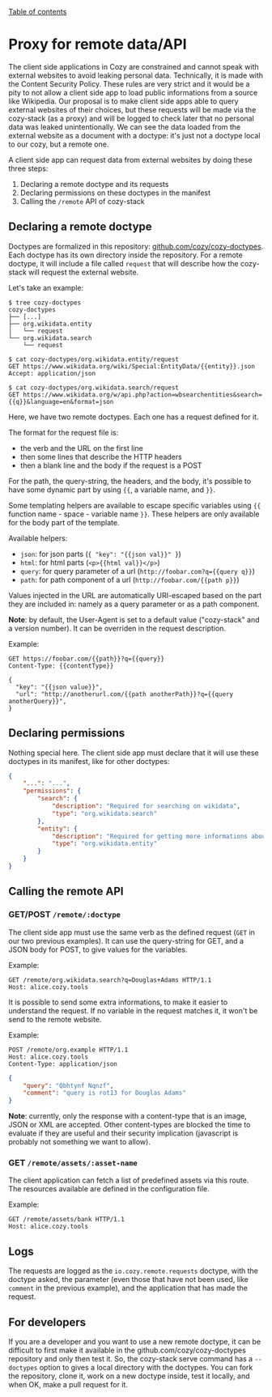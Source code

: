 [Table of contents](README.md#table-of-contents)

# Proxy for remote data/API

The client side applications in Cozy are constrained and cannot speak with
external websites to avoid leaking personal data. Technically, it is made with
the Content Security Policy. These rules are very strict and it would be a pity
to not allow a client side app to load public informations from a source like
Wikipedia. Our proposal is to make client side apps able to query external
websites of their choices, but these requests will be made via the cozy-stack
(as a proxy) and will be logged to check later that no personal data was leaked
unintentionally. We can see the data loaded from the external website as a
document with a doctype: it's just not a doctype local to our cozy, but a remote
one.

A client side app can request data from external websites by doing these three
steps:

1. Declaring a remote doctype and its requests
2. Declaring permissions on these doctypes in the manifest
3. Calling the `/remote` API of cozy-stack

## Declaring a remote doctype

Doctypes are formalized in this repository:
[github.com/cozy/cozy-doctypes](https://github.com/cozy/cozy-doctypes). Each
doctype has its own directory inside the repository. For a remote doctype, it
will include a file called `request` that will describe how the cozy-stack will
request the external website.

Let's take an example:

```
$ tree cozy-doctypes
cozy-doctypes
├── [...]
├── org.wikidata.entity
│   └── request
└── org.wikidata.search
    └── request

$ cat cozy-doctypes/org.wikidata.entity/request
GET https://www.wikidata.org/wiki/Special:EntityData/{{entity}}.json
Accept: application/json

$ cat cozy-doctypes/org.wikidata.search/request
GET https://www.wikidata.org/w/api.php?action=wbsearchentities&search={{q}}&language=en&format=json
```

Here, we have two remote doctypes. Each one has a request defined for it.

The format for the request file is:

-   the verb and the URL on the first line
-   then some lines that describe the HTTP headers
-   then a blank line and the body if the request is a POST

For the path, the query-string, the headers, and the body, it's possible to have
some dynamic part by using `{{`, a variable name, and `}}`.

Some templating helpers are available to escape specific variables using `{{`
function name - space - variable name `}}`. These helpers are only available for
the body part of the template.

Available helpers:

-   `json`: for json parts (`{ "key": "{{json val}}" }`)
-   `html`: for html parts (`<p>{{html val}}</p>`)
-   `query`: for query parameter of a url (`http://foobar.com?q={{query q}}`)
-   `path`: for path component of a url (`http://foobar.com/{{path p}}`)

Values injected in the URL are automatically URI-escaped based on the part they
are included in: namely as a query parameter or as a path component.

**Note**: by default, the User-Agent is set to a default value ("cozy-stack" and
a version number). It can be overriden in the request description.

Example:

```
GET https://foobar.com/{{path}}?q={{query}}
Content-Type: {{contentType}}

{
  "key": "{{json value}}",
  "url": "http://anotherurl.com/{{path anotherPath}}?q={{query anotherQuery}}",
}
```

## Declaring permissions

Nothing special here. The client side app must declare that it will use these
doctypes in its manifest, like for other doctypes:

```json
{
    "...": "...",
    "permissions": {
        "search": {
            "description": "Required for searching on wikidata",
            "type": "org.wikidata.search"
        },
        "entity": {
            "description": "Required for getting more informations about an entity on wikidata",
            "type": "org.wikidata.entity"
        }
    }
}
```

## Calling the remote API

### GET/POST `/remote/:doctype`

The client side app must use the same verb as the defined request (`GET` in our
two previous examples). It can use the query-string for GET, and a JSON body for
POST, to give values for the variables.

Example:

```http
GET /remote/org.wikidata.search?q=Douglas+Adams HTTP/1.1
Host: alice.cozy.tools
```

It is possible to send some extra informations, to make it easier to understand
the request. If no variable in the request matches it, it won't be send to the
remote website.

Example:

```http
POST /remote/org.example HTTP/1.1
Host: alice.cozy.tools
Content-Type: application/json
```

```json
{
    "query": "Qbhtynf Nqnzf",
    "comment": "query is rot13 for Douglas Adams"
}
```

**Note**: currently, only the response with a content-type that is an image,
JSON or XML are accepted. Other content-types are blocked the time to evaluate
if they are useful and their security implication (javascript is probably not
something we want to allow).

### GET `/remote/assets/:asset-name`

The client application can fetch a list of predefined assets via this route. The
resources available are defined in the configuration file.

Example:

```http
GET /remote/assets/bank HTTP/1.1
Host: alice.cozy.tools
```

## Logs

The requests are logged as the `io.cozy.remote.requests` doctype, with the
doctype asked, the parameter (even those that have not been used, like `comment`
in the previous example), and the application that has made the request.

## For developers

If you are a developer and you want to use a new remote doctype, it can be
difficult to first make it available in the github.com/cozy/cozy-doctypes
repository and only then test it. So, the cozy-stack serve command has a
`--doctypes` option to gives a local directory with the doctypes. You can fork
the repository, clone it, work on a new doctype inside, test it locally, and
when OK, make a pull request for it.
